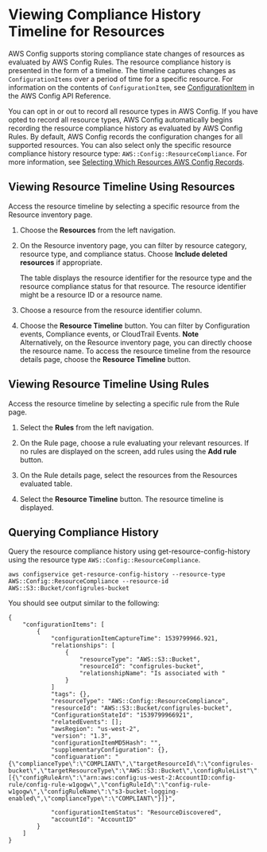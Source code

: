 # Viewing Compliance History Timeline for Resources<a name="view-compliance-history"></a>

AWS Config supports storing compliance state changes of resources as evaluated by AWS Config Rules\. The resource compliance history is presented in the form of a timeline\. The timeline captures changes as `ConfigurationItems` over a period of time for a specific resource\. For information on the contents of `ConfigurationItem`, see [ConfigurationItem](https://docs.aws.amazon.com/config/latest/APIReference/API_ConfigurationItem.html) in the AWS Config API Reference\.

You can opt in or out to record all resource types in AWS Config\. If you have opted to record all resource types, AWS Config automatically begins recording the resource compliance history as evaluated by AWS Config Rules\. By default, AWS Config records the configuration changes for all supported resources\. You can also select only the specific resource compliance history resource type: `AWS::Config::ResourceCompliance`\. For more information, see [Selecting Which Resources AWS Config Records](https://docs.aws.amazon.com/config/latest/developerguide/select-resources.html#select-resources-console)\.

## Viewing Resource Timeline Using Resources<a name="resources-route-compliance-history"></a>

Access the resource timeline by selecting a specific resource from the Resource inventory page\.

1. Choose the **Resources** from the left navigation\.

1. On the Resource inventory page, you can filter by resource category, resource type, and compliance status\. Choose **Include deleted resources** if appropriate\.

   The table displays the resource identifier for the resource type and the resource compliance status for that resource\. The resource identifier might be a resource ID or a resource name\.

1. Choose a resource from the resource identifier column\.

1. Choose the **Resource Timeline** button\. You can filter by Configuration events, Compliance events, or CloudTrail Events\.
**Note**  
Alternatively, on the Resource inventory page, you can directly choose the resource name\. To access the resource timeline from the resource details page, choose the **Resource Timeline** button\.

## Viewing Resource Timeline Using Rules<a name="rules-route-compliance-history"></a>

Access the resource timeline by selecting a specific rule from the Rule page\.

1. Select the **Rules** from the left navigation\.

1. On the Rule page, choose a rule evaluating your relevant resources\. If no rules are displayed on the screen, add rules using the **Add rule** button\.

1. On the Rule details page, select the resources from the Resources evaluated table\.

1. Select the **Resource Timeline** button\. The resource timeline is displayed\.

## Querying Compliance History<a name="quering-resource-compliance-history"></a>

Query the resource compliance history using get\-resource\-config\-history using the resource type `AWS::Config::ResourceCompliance`\.

```
aws configservice get-resource-config-history --resource-type AWS::Config::ResourceCompliance --resource-id AWS::S3::Bucket/configrules-bucket
```

You should see output similar to the following:

```
{
	"configurationItems": [
		{
			"configurationItemCaptureTime": 1539799966.921,
			"relationships": [
				{
					"resourceType": "AWS::S3::Bucket",
					"resourceId": "configrules-bucket",
					"relationshipName": "Is associated with "
				}
			]
			"tags": {},
			"resourceType": "AWS::Config::ResourceCompliance",
			"resourceId": "AWS::S3::Bucket/configrules-bucket",
			"ConfigurationStateId": "1539799966921",
			"relatedEvents": [];
			"awsRegion": "us-west-2",
			"version": "1.3",
			"configurationItemMD5Hash": "",
			"supplementaryConfiguration": {},
			"configuaration": "{\"complianceType\":\"COMPLIANT\",\"targetResourceId\":\"configrules-bucket\",\"targetResourceType\":\"AWS::S3::Bucket\",\configRuleList"\":[{\"configRuleArn\":\"arn:aws:config:us-west-2:AccountID:config-rule/config-rule-w1gogw\",\"configRuleId\":\"config-rule-w1gogw\",\"configRuleName\":\"s3-bucket-logging-enabled\",\"complianceType\":\"COMPLIANT\"}]}",
			
			"configurationItemStatus": "ResourceDiscovered",
			"accountId": "AccountID"
		}
	]
}
```